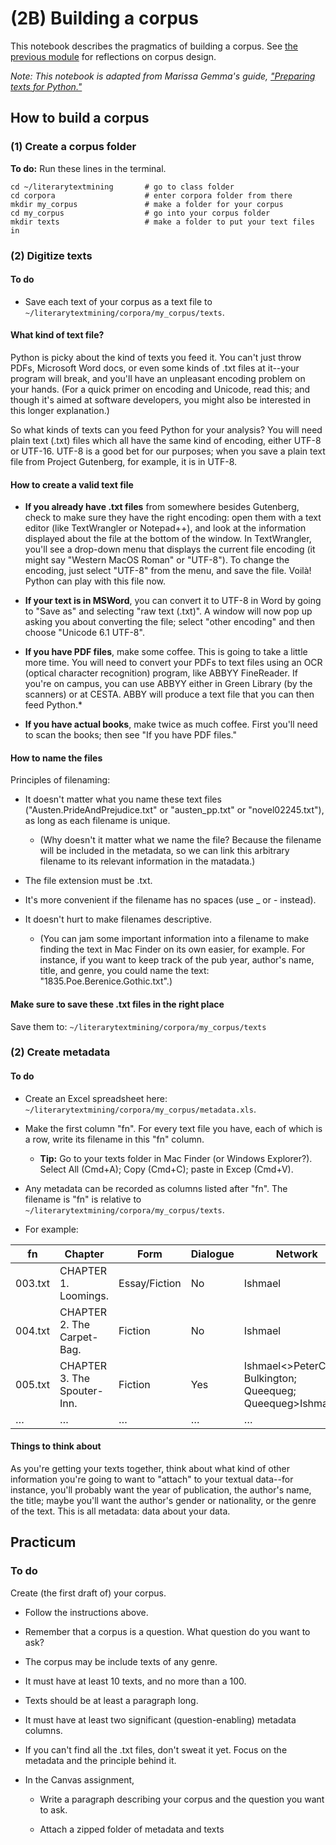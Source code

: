 # (2B) Building a corpus

This notebook describes the pragmatics of building a corpus. See [the previous module](2A_intro_to_corpora.md#A-corpus-is-a-question) for reflections on corpus design.

*Note: This notebook is adapted from Marissa Gemma's guide, ["Preparing texts for Python."](https://github.com/quadrismegistus/python-dighum/wiki/Preparing-texts-for-Python)*


## How to build a corpus

### (1) Create a corpus folder

**To do:** Run these lines in the terminal.

```
cd ~/literarytextmining       # go to class folder
cd corpora                    # enter corpora folder from there
mkdir my_corpus               # make a folder for your corpus
cd my_corpus                  # go into your corpus folder
mkdir texts                   # make a folder to put your text files in
```


### (2) Digitize texts

#### To do

* Save each text of your corpus as a text file to `~/literarytextmining/corpora/my_corpus/texts`.

#### What kind of text file?

Python is picky about the kind of texts you feed it. You can't just throw PDFs, Microsoft Word docs, or even some kinds of .txt files at it--your program will break, and you'll have an unpleasant encoding problem on your hands. (For a quick primer on encoding and Unicode, read this; and though it's aimed at software developers, you might also be interested in this longer explanation.)

So what kinds of texts can you feed Python for your analysis? You will need plain text (.txt) files which all have the same kind of encoding, either UTF-8 or UTF-16. UTF-8 is a good bet for our purposes; when you save a plain text file from Project Gutenberg, for example, it is in UTF-8.

#### How to create a valid text file

* **If you already have .txt files** from somewhere besides Gutenberg, check to make sure they have the right encoding: open them with a text editor (like TextWrangler or Notepad++), and look at the information displayed about the file at the bottom of the window. In TextWrangler, you'll see a drop-down menu that displays the current file encoding (it might say "Western MacOS Roman" or "UTF-8"). To change the encoding, just select "UTF-8" from the menu, and save the file. Voilà! Python can play with this file now.

* **If your text is in MSWord**, you can convert it to UTF-8 in Word by going to "Save as" and selecting "raw text (.txt)". A window will now pop up asking you about converting the file; select "other encoding" and then choose "Unicode 6.1 UTF-8".

* **If you have PDF files**, make some coffee. This is going to take a little more time. You will need to convert your PDFs to text files using an OCR (optical character recognition) program, like ABBYY FineReader. If you're on campus, you can use ABBYY either in Green Library (by the scanners) or at CESTA. ABBY will produce a text file that you can then feed Python.*

* **If you have actual books**, make twice as much coffee. First you'll need to scan the books; then see "If you have PDF files."

#### How to name the files

Principles of filenaming:

* It doesn't matter what you name these text files ("Austen.PrideAndPrejudice.txt" or "austen_pp.txt" or "novel02245.txt"), as long as each filename is unique.

	* (Why doesn't it matter what we name the file? Because the filename will be included in the metadata, so we can link this arbitrary filename to its relevant information in the matadata.)


* The file extension must be .txt.
	

* It's more convenient if the filename has no spaces (use _ or - instead).

* It doesn't hurt to make filenames descriptive.

	* (You can jam some important information into a filename to make finding the text in Mac Finder on its own easier, for example. For instance, if you want to keep track of the pub year, author's name, title, and genre, you could name the text: "1835.Poe.Berenice.Gothic.txt".)



#### Make sure to save these .txt files in the right place

Save them to:
`~/literarytextmining/corpora/my_corpus/texts`

### (2) Create metadata

#### To do

* Create an Excel spreadsheet here: `~/literarytextmining/corpora/my_corpus/metadata.xls`.

* Make the first column "fn". For every text file you have, each of which is a row, write its filename in this "fn" column.

	* ****Tip:**** Go to your texts folder in Mac Finder (or Windows Explorer?). Select All (Cmd+A); Copy (Cmd+C); paste in Excep (Cmd+V).

* Any metadata can be recorded as columns listed after "fn". The filename is "fn" is relative to `~/literarytextmining/corpora/my_corpus/texts`.

* For example:

| fn      | Chapter                             | Form          | Dialogue | Network                                                                                                                                          |
|---------|-------------------------------------|---------------|----------|--------------------------------------------------------------------------------------------------------------------------------------------------|
| 003.txt | CHAPTER 1. Loomings.                | Essay/Fiction | No       | Ishmael                                                                                                                                          |
| 004.txt | CHAPTER 2. The Carpet-Bag.          | Fiction       | No       | Ishmael                                                                                                                                          |
| 005.txt | CHAPTER 3. The Spouter-Inn.         | Fiction       | Yes      | Ishmael<>PeterCoffin; Bulkington; Queequeg; Queequeg>Ishmael                                                                                     |
| …       | …                                   | …             | …        | …                                                                                                                                                |


#### Things to think about

As you're getting your texts together, think about what kind of other information you're going to want to "attach" to your textual data--for instance, you'll probably want the year of publication, the author's name, the title; maybe you'll want the author's gender or nationality, or the genre of the text. This is all metadata: data about your data.

## Practicum

### To do

Create (the first draft of) your corpus.

* Follow the instructions above.

* Remember that a corpus is a question. What question do you want to ask?

* The corpus may be include texts of any genre.

* It must have at least 10 texts, and no more than a 100.

* Texts should be at least a paragraph long.

* It must have at least two significant (question-enabling) metadata columns.

* If you can't find all the .txt files, don't sweat it yet. Focus on the metadata and the principle behind it.

* In the Canvas assignment,

	* Write a paragraph describing your corpus and the question you want to ask.

	* Attach a zipped folder of metadata and texts 
